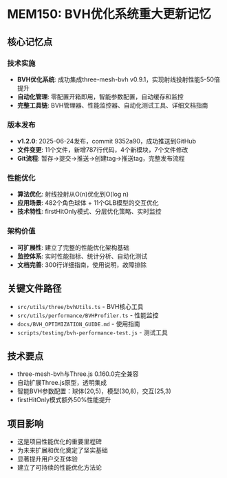 # MEM150: BVH优化系统重大更新记忆

## 核心记忆点

### 技术实施
- **BVH优化系统**: 成功集成three-mesh-bvh v0.9.1，实现射线投射性能5-50倍提升
- **自动化管理**: 零配置开箱即用，智能参数配置，自动缓存和监控
- **完整工具链**: BVH管理器、性能监控器、自动化测试工具、详细文档指南

### 版本发布
- **v1.2.0**: 2025-06-24发布，commit 9352a90，成功推送到GitHub
- **文件变更**: 11个文件，新增787行代码，4个新模块，7个文件修改
- **Git流程**: 暂存→提交→推送→创建tag→推送tag，完整发布流程

### 性能优化
- **算法优化**: 射线投射从O(n)优化到O(log n)
- **应用场景**: 482个角色球体 + 11个GLB模型的交互优化
- **技术特性**: firstHitOnly模式、分层优化策略、实时监控

### 架构价值
- **可扩展性**: 建立了完整的性能优化架构基础
- **监控体系**: 实时性能指标、统计分析、自动化测试
- **文档完善**: 300行详细指南，使用说明，故障排除

## 关键文件路径
- `src/utils/three/bvhUtils.ts` - BVH核心工具
- `src/utils/performance/BVHProfiler.ts` - 性能监控
- `docs/BVH_OPTIMIZATION_GUIDE.md` - 使用指南
- `scripts/testing/bvh-performance-test.js` - 测试工具

## 技术要点
- three-mesh-bvh与Three.js 0.160.0完全兼容
- 自动扩展Three.js原型，透明集成
- 智能BVH参数配置：球体(20,5)，模型(30,8)，交互(25,3)
- firstHitOnly模式额外50%性能提升

## 项目影响
- 这是项目性能优化的重要里程碑
- 为未来扩展和优化奠定了坚实基础
- 显著提升用户交互体验
- 建立了可持续的性能优化方法论
